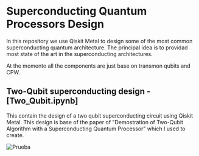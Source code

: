 # Superconducting Quantum Processors Design
In this repository we use Qiskit Metal to design some of the most common superconducting quantum architecture. The principal idea is to providad most state of the art in the superconducting architectures.

At the momento all the components are just base on transmon qubits and CPW.

## Two-Qubit superconducting design - [Two_Qubit.ipynb]

This contain the design of a two qubit superconducting circuit using Qiskit Metal. This design is base of the paper of "Demostration of Two-Qubit Algorithm with a Superconducting Quantum Processor" which I used to create.

![Prueba](https://user-images.githubusercontent.com/59969678/189512887-958475ca-447e-4501-8a65-4b510c94c6a6.png)
